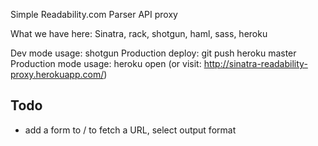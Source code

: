 Simple Readability.com Parser API proxy

What we have here: Sinatra, rack, shotgun, haml, sass, heroku

Dev mode usage: shotgun
Production deploy: git push heroku master
Production mode usage: heroku open
(or visit: http://sinatra-readability-proxy.herokuapp.com/)

Todo
----

 - add a form to / to fetch a URL, select output format
